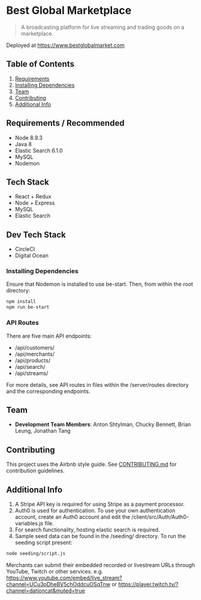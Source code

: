 # Best Global Marketplace

> A broadcasting platform for live streaming and trading goods on a marketplace.

Deployed at https://www.bestglobalmarket.com

## Table of Contents

1. [Requirements](#requirements)
2. [Installing Dependencies](#installing-dependencies)
3. [Team](#team)
4. [Contributing](#contributing)
5. [Additional Info](#additional-info)

## Requirements / Recommended

- Node 8.9.3
- Java 8
- Elastic Search 6.1.0
- MySQL
- Nodemon

## Tech Stack
- React + Redux
- Node + Express
- MySQL
- Elastic Search

## Dev Tech Stack
- CircleCI
- Digital Ocean

### Installing Dependencies

Ensure that Nodemon is installed to use be-start.  Then, from within the root directory:

```sh
npm install
npm run be-start
```

### API Routes

There are five main API endpoints:
- /api/customers/
- /api/merchants/
- /api/products/
- /api/search/
- /api/streams/

For more details, see API routes in files within the /server/routes directory and the corresponding endpoints.

## Team

  - __Development Team Members__: Anton Shtylman, Chucky Bennett, Brian Leung, Jonathan Tang

## Contributing

This project uses the Airbnb style guide. See [CONTRIBUTING.md](CONTRIBUTING.md) for contribution guidelines.

## Additional Info

1. A Stripe API key is required for using Stripe as a payment processor.
2. Auth0 is used for authentication.  To use your own authentication account, create an Auth0 account and edit the /client/src/Auth/Auth0-variables.js file.
3. For search functionality, hosting elastic search is required.
4. Sample seed data can be found in the /seeding/ directory.  To run the seeding script present:
```sh
node seeding/script.js
```

Merchants can submit their embedded recorded or livestream URLs through YouTube, Twitch or other services. e.g. https://www.youtube.com/embed/live_stream?channel=UCu3pDheBV5chOddcuOSqTnw or https://player.twitch.tv/?channel=datjoncat&muted=true
